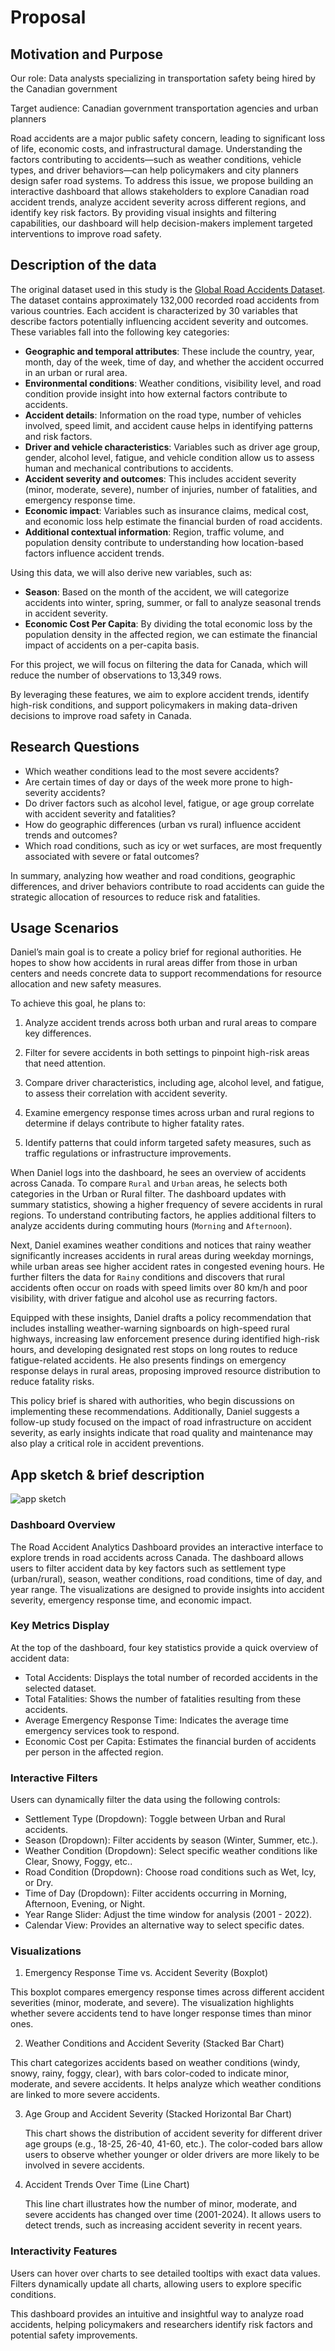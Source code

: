 # Proposal

## Motivation and Purpose

Our role: Data analysts specializing in transportation safety being hired by the Canadian government

Target audience: Canadian government transportation agencies and urban planners

Road accidents are a major public safety concern, leading to significant loss of life, economic costs, and infrastructural damage. Understanding the factors contributing to accidents—such as weather conditions, vehicle types, and driver behaviors—can help policymakers and city planners design safer road systems. To address this issue, we propose building an interactive dashboard that allows stakeholders to explore Canadian road accident trends, analyze accident severity across different regions, and identify key risk factors. By providing visual insights and filtering capabilities, our dashboard will help decision-makers implement targeted interventions to improve road safety.

## Description of the data

The original dataset used in this study is the [Global Road Accidents Dataset](https://www.kaggle.com/datasets/ankushpanday1/global-road-accidents-dataset). The dataset contains approximately 132,000 recorded road accidents from various countries. Each accident is characterized by 30 variables that describe factors potentially influencing accident severity and outcomes. These variables fall into the following key categories:

- **Geographic and temporal attributes**: These include the country, year, month, day of the week, time of day, and whether the accident occurred in an urban or rural area.
- **Environmental conditions**: Weather conditions, visibility level, and road condition provide insight into how external factors contribute to accidents.
- **Accident details**: Information on the road type, number of vehicles involved, speed limit, and accident cause helps in identifying patterns and risk factors.
- **Driver and vehicle characteristics**: Variables such as driver age group, gender, alcohol level, fatigue, and vehicle condition allow us to assess human and mechanical contributions to accidents.
- **Accident severity and outcomes**: This includes accident severity (minor, moderate, severe), number of injuries, number of fatalities, and emergency response time.
- **Economic impact**: Variables such as insurance claims, medical cost, and economic loss help estimate the financial burden of road accidents.
- **Additional contextual information**: Region, traffic volume, and population density contribute to understanding how location-based factors influence accident trends.

Using this data, we will also derive new variables, such as:

- **Season**: Based on the month of the accident, we will categorize accidents into winter, spring, summer, or fall to analyze seasonal trends in accident severity.
- **Economic Cost Per Capita**: By dividing the total economic loss by the population density in the affected region, we can estimate the financial impact of accidents on a per-capita basis.

For this project, we will focus on filtering the data for Canada, which will reduce the number of observations to 13,349 rows.

By leveraging these features, we aim to explore accident trends, identify high-risk conditions, and support policymakers in making data-driven decisions to improve road safety in Canada.

## Research Questions

- Which weather conditions lead to the most severe accidents?
- Are certain times of day or days of the week more prone to high-severity accidents?
- Do driver factors such as alcohol level, fatigue, or age group correlate with accident severity and fatalities?
- How do geographic differences (urban vs rural) influence accident trends and outcomes?
- Which road conditions, such as icy or wet surfaces, are most frequently associated with severe or fatal outcomes?

In summary, analyzing how weather and road conditions, geographic differences, and driver behaviors contribute to road accidents can guide the strategic allocation of resources to reduce risk and fatalities.

## Usage Scenarios

Daniel’s main goal is to create a policy brief for regional authorities. He hopes to show how accidents in rural areas differ from those in urban centers and needs concrete data to support recommendations for resource allocation and new safety measures.

To achieve this goal, he plans to:

1. Analyze accident trends across both urban and rural areas to compare key differences.

2. Filter for severe accidents in both settings to pinpoint high-risk areas that need attention.

3. Compare driver characteristics, including age, alcohol level, and fatigue, to assess their correlation with accident severity.

4. Examine emergency response times across urban and rural regions to determine if delays contribute to higher fatality rates.

5. Identify patterns that could inform targeted safety measures, such as traffic regulations or infrastructure improvements.

When Daniel logs into the dashboard, he sees an overview of accidents across Canada. To compare `Rural` and `Urban` areas, he selects both categories in the Urban or Rural filter. The dashboard updates with summary statistics, showing a higher frequency of severe accidents in rural regions. To understand contributing factors, he applies additional filters to analyze accidents during commuting hours (`Morning` and `Afternoon`).

Next, Daniel examines weather conditions and notices that rainy weather significantly increases accidents in rural areas during weekday mornings, while urban areas see higher accident rates in congested evening hours. He further filters the data for `Rainy` conditions and discovers that rural accidents often occur on roads with speed limits over 80 km/h and poor visibility, with driver fatigue and alcohol use as recurring factors.

Equipped with these insights, Daniel drafts a policy recommendation that includes installing weather-warning signboards on high-speed rural highways, increasing law enforcement presence during identified high-risk hours, and developing designated rest stops on long routes to reduce fatigue-related accidents. He also presents findings on emergency response delays in rural areas, proposing improved resource distribution to reduce fatality risks.

This policy brief is shared with authorities, who begin discussions on implementing these recommendations. Additionally, Daniel suggests a follow-up study focused on the impact of road infrastructure on accident severity, as early insights indicate that road quality and maintenance may also play a critical role in accident preventions.

## App sketch & brief description

![app sketch](../img/app-sketch.png)

### Dashboard Overview

The Road Accident Analytics Dashboard provides an interactive interface to explore trends in road accidents across Canada. The dashboard allows users to filter accident data by key factors such as settlement type (urban/rural), season, weather conditions, road conditions, time of day, and year range. The visualizations are designed to provide insights into accident severity, emergency response time, and economic impact.

### Key Metrics Display

At the top of the dashboard, four key statistics provide a quick overview of accident data:

- Total Accidents: Displays the total number of recorded accidents in the selected dataset.
- Total Fatalities: Shows the number of fatalities resulting from these accidents.
- Average Emergency Response Time: Indicates the average time emergency services took to respond.
- Economic Cost per Capita: Estimates the financial burden of accidents per person in the affected region.

### Interactive Filters

Users can dynamically filter the data using the following controls:

- Settlement Type (Dropdown): Toggle between Urban and Rural accidents.
- Season (Dropdown): Filter accidents by season (Winter, Summer, etc.).
- Weather Condition (Dropdown): Select specific weather conditions like Clear, Snowy, Foggy, etc..
- Road Condition (Dropdown): Choose road conditions such as Wet, Icy, or Dry.
- Time of Day (Dropdown): Filter accidents occurring in Morning, Afternoon, Evening, or Night.
- Year Range Slider: Adjust the time window for analysis (2001 - 2022).
- Calendar View: Provides an alternative way to select specific dates.

### Visualizations

1. Emergency Response Time vs. Accident Severity (Boxplot)

  This boxplot compares emergency response times across different accident severities (minor, moderate, and severe). The visualization highlights whether severe accidents tend to have longer response times than minor ones.

2. Weather Conditions and Accident Severity (Stacked Bar Chart)

  This chart categorizes accidents based on weather conditions (windy, snowy, rainy, foggy, clear), with bars color-coded to indicate minor, moderate, and severe accidents. It helps analyze which weather conditions are linked to more severe accidents.

3. Age Group and Accident Severity (Stacked Horizontal Bar Chart)

    This chart shows the distribution of accident severity for different driver age groups (e.g., 18-25, 26-40, 41-60, etc.). The color-coded bars allow users to observe whether younger or older drivers are more likely to be involved in severe accidents.

4. Accident Trends Over Time (Line Chart)

    This line chart illustrates how the number of minor, moderate, and severe accidents has changed over time (2001-2024). It allows users to detect trends, such as increasing accident severity in recent years.

### Interactivity Features

Users can hover over charts to see detailed tooltips with exact data values.
Filters dynamically update all charts, allowing users to explore specific conditions.

This dashboard provides an intuitive and insightful way to analyze road accidents, helping policymakers and researchers identify risk factors and potential safety improvements.
